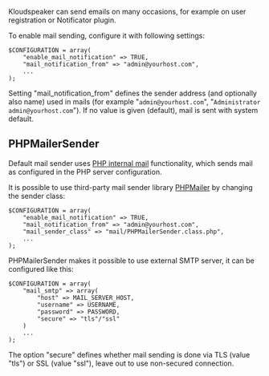 Kloudspeaker can send emails on many occasions, for example on user registration or Notificator plugin.

To enable mail sending, configure it with following settings:

	$CONFIGURATION = array(
		"enable_mail_notification" => TRUE,
		"mail_notification_from" => "admin@yourhost.com",
		...
	);

Setting "mail_notification_from" defines the sender address (and optionally also name) used in mails (for example "`admin@yourhost.com`", "`Administrator admin@yourhost.com`"). If no value is given (default), mail is sent with system default.

## PHPMailerSender

Default mail sender uses [PHP internal mail](http://php.net/manual/en/book.mail.php) functionality, which sends mail as configured in the PHP server configuration.

It is possible to use third-party mail sender library [PHPMailer](https://github.com/PHPMailer/PHPMailer) by changing the sender class:

	$CONFIGURATION = array(
		"enable_mail_notification" => TRUE,
		"mail_notification_from" => "admin@yourhost.com",
		"mail_sender_class" => "mail/PHPMailerSender.class.php",
		...
	);

PHPMailerSender makes it possible to use external SMTP server, it can be configured like this:

	$CONFIGURATION = array(
		"mail_smtp" => array(
			"host" => MAIL_SERVER_HOST,
			"username" => USERNAME,
			"password" => PASSWORD,
			"secure" => "tls"/"ssl"
		)
		...
	);

The option "secure" defines whether mail sending is done via TLS (value "tls") or SSL (value "ssl"), leave out to use non-secured connection.